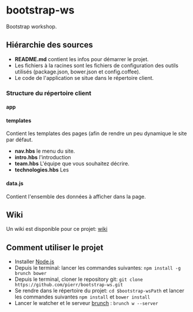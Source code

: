 bootstrap-ws
============

Bootstrap workshop.

## Hiérarchie des sources

- **README.md** contient les infos pour démarrer le projet.
- Les fichiers à la racines sont les fichiers de configuration des outils utilisés (package.json, bower.json et config.coffee).
- Le code de l'application se situe dans le répertoire client.

### Structure du répertoire client

#### app

#### templates

Contient les templates des pages (afin de rendre un peu dynamique le site par défaut.
- **nav.hbs** le menu du site.
- **intro.hbs** l'introduction
- **team.hbs** L'équipe que vous souhaitez décrire.
- **technologies.hbs** Les 

#### data.js
Contient l'ensemble des données à afficher dans la page.

## Wiki

Un wiki est disponible pour ce projet: [wiki](https://github.com/pierr/bootstrap-ws/wiki)

## Comment utiliser le projet

- Installer [Node.js](http://nodejs.org)
- Depuis le terminal: lancer les commandes suivantes: `npm install -g brunch bower`
- Depuis le terminal, cloner le repository git: `git clone https://github.com/pierr/bootstrap-ws.git`
- Se rendre dans le répertoire du projet: `cd $bootstrap-wsPath` et lancer les commandes suivantes `npm install` et `bower install`
- Lancer le watcher et le serveur [brunch](http://brunch.io) : `brunch w --server`
